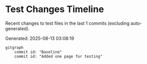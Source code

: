 # Test Changes Timeline

Recent changes to test files in the last 1 commits (excluding auto-generated).

Generated: 2025-08-13 03:08:19

```mermaid
gitgraph
    commit id: "Baseline"
    commit id: "Added one page for testing"
```

